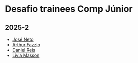 # Desafio trainees Comp Júnior

## 2025-2

<!-- INSIRA SEU NOME E O SEU PERFIL DO GITHUB-->
<!-- [Seu Nome](PERFIL DO GITHUB) -->
- [José Neto](https://github.com/JoseJaan)
- [Arthur Fazzio](https://github.com/miyateru)
- [Daniel Reis](https://github.com/danielreissss)
- [Lívia Masson](https://github.com/meta-naito)

